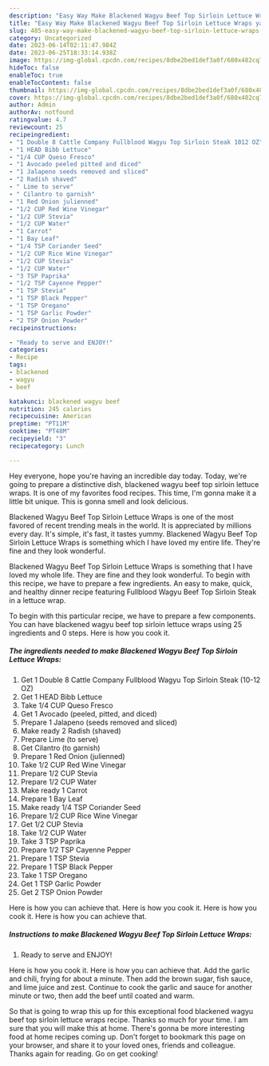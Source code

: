 ```yaml
---
description: "Easy Way Make Blackened Wagyu Beef Top Sirloin Lettuce Wraps yang Delicious}"
title: "Easy Way Make Blackened Wagyu Beef Top Sirloin Lettuce Wraps yang Delicious}"
slug: 485-easy-way-make-blackened-wagyu-beef-top-sirloin-lettuce-wraps-yang-delicious
category: Uncategorized
date: 2023-06-14T02:11:47.984Z
date: 2023-06-25T18:33:14.938Z
image: https://img-global.cpcdn.com/recipes/8dbe2bed1def3a0f/680x482cq70/blackened-wagyu-beef-top-sirloin-lettuce-wraps-recipe-main-photo.jpg
hideToc: false
enableToc: true
enableTocContent: false
thumbnail: https://img-global.cpcdn.com/recipes/8dbe2bed1def3a0f/680x482cq70/blackened-wagyu-beef-top-sirloin-lettuce-wraps-recipe-main-photo.jpg
cover: https://img-global.cpcdn.com/recipes/8dbe2bed1def3a0f/680x482cq70/blackened-wagyu-beef-top-sirloin-lettuce-wraps-recipe-main-photo.jpg
author: Admin
authorAv: notfound
ratingvalue: 4.7
reviewcount: 25
recipeingredient:
- "1 Double 8 Cattle Company Fullblood Wagyu Top Sirloin Steak 1012 OZ"
- "1 HEAD Bibb Lettuce"
- "1/4 CUP Queso Fresco"
- "1 Avocado peeled pitted and diced"
- "1 Jalapeno seeds removed and sliced"
- "2 Radish shaved"
- " Lime to serve"
- " Cilantro to garnish"
- "1 Red Onion julienned"
- "1/2 CUP Red Wine Vinegar"
- "1/2 CUP Stevia"
- "1/2 CUP Water"
- "1 Carrot"
- "1 Bay Leaf"
- "1/4 TSP Coriander Seed"
- "1/2 CUP Rice Wine Vinegar"
- "1/2 CUP Stevia"
- "1/2 CUP Water"
- "3 TSP Paprika"
- "1/2 TSP Cayenne Pepper"
- "1 TSP Stevia"
- "1 TSP Black Pepper"
- "1 TSP Oregano"
- "1 TSP Garlic Powder"
- "2 TSP Onion Powder"
recipeinstructions:

- "Ready to serve and ENJOY!"
categories:
- Recipe
tags:
- blackened
- wagyu
- beef

katakunci: blackened wagyu beef 
nutrition: 245 calories
recipecuisine: American
preptime: "PT11M"
cooktime: "PT48M"
recipeyield: "3"
recipecategory: Lunch

---
```



Hey everyone, hope you're having an incredible day today. Today, we're going to prepare a distinctive dish, blackened wagyu beef top sirloin lettuce wraps. It is one of my favorites food recipes. This time, I'm gonna make it a little bit unique. This is gonna smell and look delicious.

Blackened Wagyu Beef Top Sirloin Lettuce Wraps is one of the most favored of recent trending meals in the world. It is appreciated by millions every day. It's simple, it's fast, it tastes yummy. Blackened Wagyu Beef Top Sirloin Lettuce Wraps is something which I have loved my entire life. They're fine and they look wonderful.

Blackened Wagyu Beef Top Sirloin Lettuce Wraps is something that I have loved my whole life. They are fine and they look wonderful. To begin with this recipe, we have to prepare a few ingredients. An easy to make, quick, and healthy dinner recipe featuring Fullblood Wagyu Beef Top Sirloin Steak in a lettuce wrap.


To begin with this particular recipe, we have to prepare a few components. You can have blackened wagyu beef top sirloin lettuce wraps using 25 ingredients and 0 steps. Here is how you cook it.

<!--inarticleads1-->

##### The ingredients needed to make Blackened Wagyu Beef Top Sirloin Lettuce Wraps:

1. Get 1 Double 8 Cattle Company Fullblood Wagyu Top Sirloin Steak (10-12 OZ)
1. Get 1 HEAD Bibb Lettuce
1. Take 1/4 CUP Queso Fresco
1. Get 1 Avocado (peeled, pitted, and diced)
1. Prepare 1 Jalapeno (seeds removed and sliced)
1. Make ready 2 Radish (shaved)
1. Prepare  Lime (to serve)
1. Get  Cilantro (to garnish)
1. Prepare 1 Red Onion (julienned)
1. Take 1/2 CUP Red Wine Vinegar
1. Prepare 1/2 CUP Stevia
1. Prepare 1/2 CUP Water
1. Make ready 1 Carrot
1. Prepare 1 Bay Leaf
1. Make ready 1/4 TSP Coriander Seed
1. Prepare 1/2 CUP Rice Wine Vinegar
1. Get 1/2 CUP Stevia
1. Take 1/2 CUP Water
1. Take 3 TSP Paprika
1. Prepare 1/2 TSP Cayenne Pepper
1. Prepare 1 TSP Stevia
1. Prepare 1 TSP Black Pepper
1. Take 1 TSP Oregano
1. Get 1 TSP Garlic Powder
1. Get 2 TSP Onion Powder


Here is how you can achieve that. Here is how you cook it. Here is how you cook it. Here is how you can achieve that. 

<!--inarticleads2-->

##### Instructions to make Blackened Wagyu Beef Top Sirloin Lettuce Wraps:


1. Ready to serve and ENJOY!

Here is how you cook it. Here is how you can achieve that. Add the garlic and chili, frying for about a minute. Then add the brown sugar, fish sauce, and lime juice and zest. Continue to cook the garlic and sauce for another minute or two, then add the beef until coated and warm. 

So that is going to wrap this up for this exceptional food blackened wagyu beef top sirloin lettuce wraps recipe. Thanks so much for your time. I am sure that you will make this at home. There's gonna be more interesting food at home recipes coming up. Don't forget to bookmark this page on your browser, and share it to your loved ones, friends and colleague. Thanks again for reading. Go on get cooking!
